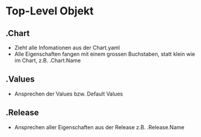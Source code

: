 # Top-Level Objekt

## .Chart 

 * Zieht alle Infomationen aus der Chart.yaml
 * Alle Eigenschaften fangen mit einem grossen Buchstaben, statt klein wie im Chart, z.B. .Chart.Name

## .Values 

 * Ansprechen der Values bzw. Default Values

## .Release 

 * Ansprechen aller Eigenschaften aus der Release z.B. .Release.Name 
